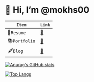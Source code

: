 
# 👋 Hi, I’m @mokhs00 

| `Item` | `Link` |
|---|---|
|📄`Resume`|[💾](https://www.notion.so/mokhs/aedf9020b5274a4eb57ff653528b4574)|
|📚`Portfolio`|[💾](https://www.notion.so/mokhs/f796be4e5038427f858cbb498eb57761)|
|🖋`Blog`|[💾](https://rnokhs.tistory.com/)|
    

[![Anurag's GitHub stats](https://github-readme-stats.vercel.app/api?username=mokhs00&layout=compact&theme=dracula)](https://github.com/anuraghazra/github-readme-stats)

[![Top Langs](https://github-readme-stats.vercel.app/api/top-langs/?username=mokhs00&layout=compact&theme=dracula)](https://github.com/anuraghazra/github-readme-stats)
